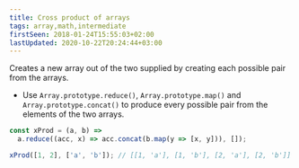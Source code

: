 ```yaml
---
title: Cross product of arrays
tags: array,math,intermediate
firstSeen: 2018-01-24T15:55:03+02:00
lastUpdated: 2020-10-22T20:24:44+03:00
---
```


Creates a new array out of the two supplied by creating each possible pair from the arrays.

- Use `Array.prototype.reduce()`, `Array.prototype.map()` and `Array.prototype.concat()` to produce every possible pair from the elements of the two arrays.

```js
const xProd = (a, b) =>
  a.reduce((acc, x) => acc.concat(b.map(y => [x, y])), []);
```

```js
xProd([1, 2], ['a', 'b']); // [[1, 'a'], [1, 'b'], [2, 'a'], [2, 'b']]
```
